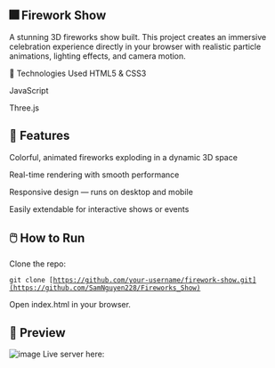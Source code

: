 ## 🎆 Firework Show
A stunning 3D fireworks show built. This project creates an immersive celebration experience directly in your browser with realistic particle animations, lighting effects, and camera motion.

🔧 Technologies Used
HTML5 & CSS3 

JavaScript 

Three.js 

## 🚀 Features
Colorful, animated fireworks exploding in a dynamic 3D space

Real-time rendering with smooth performance

Responsive design — runs on desktop and mobile

Easily extendable for interactive shows or events

## 🖱️ How to Run
Clone the repo:

<code>git clone [https://github.com/your-username/firework-show.git](https://github.com/SamNguyen228/Fireworks_Show)</code>

Open index.html in your browser.

## 📸 Preview
![image](https://github.com/user-attachments/assets/8ca91baa-8b4c-427e-be67-0edd6287e04f)
Live server here: 

